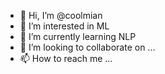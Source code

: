 - 👋 Hi, I’m @coolmian
- 👀 I’m interested in ML
- 🌱 I’m currently learning NLP
- 💞️ I’m looking to collaborate on ...
- 📫 How to reach me ...

<!---
coolmian/coolmian is a ✨ special ✨ repository because its `README.md` (this file) appears on your GitHub profile.
You can click the Preview link to take a look at your changes.
--->
